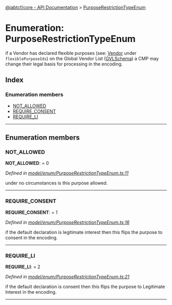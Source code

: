 [@iabtcf/core - API Documentation](../README.md) > [PurposeRestrictionTypeEnum](../enums/purposerestrictiontypeenum.md)

# Enumeration: PurposeRestrictionTypeEnum

if a Vendor has declared flexible purposes (see: [Vendor](../interfaces/vendor.md) under `flexiblePurposeIds`) on the Global Vendor List ([GVLSchema](../interfaces/gvlschema.md)) a CMP may change their legal basis for processing in the encoding.

## Index

### Enumeration members

* [NOT_ALLOWED](purposerestrictiontypeenum.md#not_allowed)
* [REQUIRE_CONSENT](purposerestrictiontypeenum.md#require_consent)
* [REQUIRE_LI](purposerestrictiontypeenum.md#require_li)

---

## Enumeration members

<a id="not_allowed"></a>

###  NOT_ALLOWED

**NOT_ALLOWED**:  = 0

*Defined in [model/enum/PurposeRestrictionTypeEnum.ts:11](https://github.com/chrispaterson/iabtcf-es/blob/a3a6d97/modules/core/src/model/enum/PurposeRestrictionTypeEnum.ts#L11)*

under no circumstances is this purpose allowed.

___
<a id="require_consent"></a>

###  REQUIRE_CONSENT

**REQUIRE_CONSENT**:  = 1

*Defined in [model/enum/PurposeRestrictionTypeEnum.ts:16](https://github.com/chrispaterson/iabtcf-es/blob/a3a6d97/modules/core/src/model/enum/PurposeRestrictionTypeEnum.ts#L16)*

if the default declaration is legitimate interest then this flips the purpose to consent in the encoding.

___
<a id="require_li"></a>

###  REQUIRE_LI

**REQUIRE_LI**:  = 2

*Defined in [model/enum/PurposeRestrictionTypeEnum.ts:21](https://github.com/chrispaterson/iabtcf-es/blob/a3a6d97/modules/core/src/model/enum/PurposeRestrictionTypeEnum.ts#L21)*

if the default declaration is consent then this flips the purpose to Legitimate Interest in the encoding.

___

